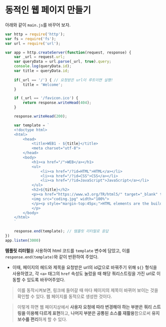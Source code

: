# 동적인 웹 페이지 만들기

아래와 같이 `main.js`를 바꾸어 보자.

```javascript
var http = require('http');
var fs = require('fs');
var url = require('url'); 

var app = http.createServer(function(request, response) {
    var _url = request.url;
    var queryData = url.parse(_url, true).query;
    console.log(queryData.id);
    var title = queryData.id;
    
    if(_url == '/') { // 요청받은 url이 루트이면 실행!
        title = 'Welcome';
    }

    if (_url == '/favicon.ico') {
        return response.writeHead(404);
    }

    response.writeHead(200);

    var template = `
    <!doctype html>
    <html>
        <head>
            <title>WEB1 - ${title}</title>
            <meta charset="utf-8">
        </head>
        <body>
            <h1><a href="/">WEB</a></h1>
            <ul>
                <li><a href="/?id=HTML">HTML</a></li>
                <li><a href="/?id=CSS">CSS</a></li>
                <li><a href="/?id=JavaScript">JavaScript</a></li>
            </ul>
            <h2>${title}</h2>
            <p><a href="https://www.w3.org/TR/html5/" target="_blank" title="html5 speicification">Hypertext Markup Language (HTML)</a> is the standard markup language for <strong>creating <u>web</u> pages</strong> and web applications.Web browsers receive HTML documents from a web server or from local storage and render them into multimedia web pages. HTML describes the structure of a web page semantically and originally included cues for the appearance of the document.
            <img src="coding.jpg" width="100%">
            </p><p style="margin-top:45px;">HTML elements are the building blocks of HTML pages. With HTML constructs, images and other objects, such as interactive forms, may be embedded into the rendered page. It provides a means to create structured documents by denoting structural semantics for text such as headings, paragraphs, lists, links, quotes and other items. HTML elements are delineated by tags, written using angle brackets.
            </p>
        </body>
    </html>
    `
    
    response.end(template); // 템플릿 리터럴로 응답
})
app.listen(3000)
```

**템플릿 리터럴**을 사용하여 html 코드를 `template` 변수에 담았고, 이를 `response.end(template)`와 같이 반환하여 주었다.
- 이때, 페이지의 헤드와 제목을 요청받은 url의 id값으로 바꿔주기 위해 `${}` 형식을 사용하였고, 각 `<a>` 태그의 `href` 속성도 눌렀을 때 해당 쿼리스트링을 가진 url로 이동할 수 있도록 바꾸어주었다.

> 이를 동작시켜보면, 링크에 들어갈 때 마다 페이지의 제목이 바뀌어 보이는 것을 확인할 수 있다. 웹 페이지를 동적으로 생성한 것이다.

> 이렇게 하면 웹 페이지상에서 **사용자 요청에 따라 변경해야 하는 부분은 쿼리 스트링을 이용해 다르게 표현**하고, **나머지 부분은 공통된 소스를 재활용**함으로써 **유지보수를 편리**하게 할 수 있다.